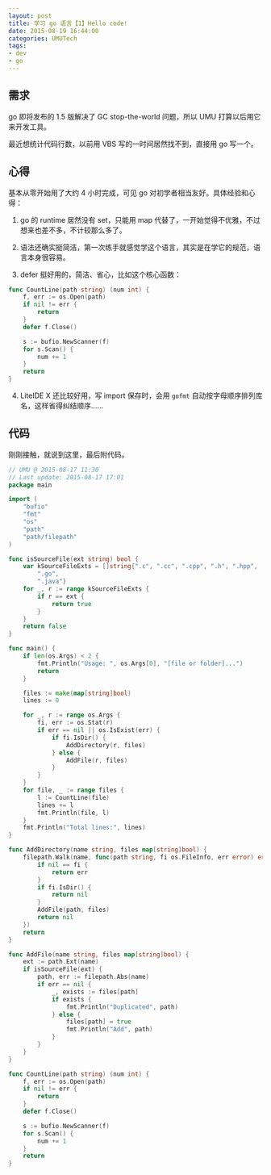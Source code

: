 ```yaml
---
layout: post
title: 学习 go 语言【1】Hello code!
date: 2015-08-19 16:44:00
categories: UMUTech
tags:
- dev
- go
---
```

## 需求

go 即将发布的 1.5 版解决了 GC stop-the-world 问题，所以 UMU 打算以后用它来开发工具。

最近想统计代码行数，以前用 VBS 写的一时间居然找不到，直接用 go 写一个。

## 心得

基本从零开始用了大约 4 小时完成，可见 go 对初学者相当友好。具体经验和心得：

1. go 的 runtime 居然没有 set，只能用 map 代替了，一开始觉得不优雅，不过想来也差不多，不计较那么多了。

2. 语法还确实挺简洁，第一次练手就感觉学这个语言，其实是在学它的规范，语言本身很容易。

3. defer 挺好用的，简洁、省心，比如这个核心函数：

```go
func CountLine(path string) (num int) {
	f, err := os.Open(path)
	if nil != err {
		return
	}
	defer f.Close()

	s := bufio.NewScanner(f)
	for s.Scan() {
		num += 1
	}
	return
}
```

4. LiteIDE X 还比较好用，写 import 保存时，会用 `gofmt` 自动按字母顺序排列库名，这样省得纠结顺序……

## 代码

刚刚接触，就说到这里，最后附代码。

```go
// UMU @ 2015-08-17 11:30
// Last update: 2015-08-17 17:01
package main

import (
	"bufio"
	"fmt"
	"os"
	"path"
	"path/filepath"
)

func isSourceFile(ext string) bool {
	var kSourceFileExts = []string{".c", ".cc", ".cpp", ".h", ".hpp",
		".go",
		".java"}
	for _, r := range kSourceFileExts {
		if r == ext {
			return true
		}
	}
	return false
}

func main() {
	if len(os.Args) < 2 {
		fmt.Println("Usage: ", os.Args[0], "[file or folder]...")
		return
	}

	files := make(map[string]bool)
	lines := 0

	for _, r := range os.Args {
		fi, err := os.Stat(r)
		if err == nil || os.IsExist(err) {
			if fi.IsDir() {
				AddDirectory(r, files)
			} else {
				AddFile(r, files)
			}
		}
	}
	for file, _ := range files {
		l := CountLine(file)
		lines += l
		fmt.Println(file, l)
	}
	fmt.Println("Total lines:", lines)
}

func AddDirectory(name string, files map[string]bool) {
	filepath.Walk(name, func(path string, fi os.FileInfo, err error) error {
		if nil == fi {
			return err
		}
		if fi.IsDir() {
			return nil
		}
		AddFile(path, files)
		return nil
	})
	return
}

func AddFile(name string, files map[string]bool) {
	ext := path.Ext(name)
	if isSourceFile(ext) {
		path, err := filepath.Abs(name)
		if err == nil {
			_, exists := files[path]
			if exists {
				fmt.Println("Duplicated", path)
			} else {
				files[path] = true
				fmt.Println("Add", path)
			}
		}
	}
}

func CountLine(path string) (num int) {
	f, err := os.Open(path)
	if nil != err {
		return
	}
	defer f.Close()

	s := bufio.NewScanner(f)
	for s.Scan() {
		num += 1
	}
	return
}
```
